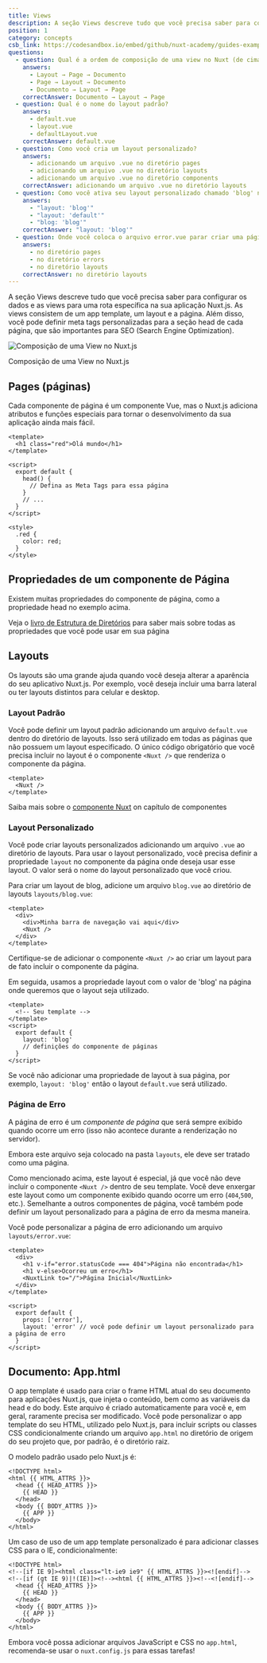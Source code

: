 ```yaml
---
title: Views
description: A seção Views descreve tudo que você precisa saber para configurar os dados e as views para uma rota específica na sua aplicação Nuxt.js. As views consistem em um app template, um layout e a página.
position: 1
category: concepts
csb_link: https://codesandbox.io/embed/github/nuxt-academy/guides-examples/tree/master/02_concepts/01_views?fontsize=14&hidenavigation=1&theme=dark
questions:
  - question: Qual é a ordem de composição de uma view no Nuxt (de cima para baixo)?
    answers:
      - Layout → Page → Documento
      - Page → Layout → Documento
      - Documento → Layout → Page
    correctAnswer: Documento → Layout → Page
  - question: Qual é o nome do layout padrão?
    answers:
      - default.vue
      - layout.vue
      - defaultLayout.vue
    correctAnswer: default.vue
  - question: Como você cria um layout personalizado?
    answers:
      - adicionando um arquivo .vue no diretório pages
      - adicionando um arquivo .vue no diretório layouts
      - adicionando um arquivo .vue no diretório components
    correctAnswer: adicionando um arquivo .vue no diretório layouts
  - question: Como você ativa seu layout personalizado chamado 'blog' na sua página?
    answers:
      - "layout: 'blog'"
      - "layout: 'default'"
      - "blog: 'blog'"
    correctAnswer: "layout: 'blog'"
  - question: Onde você coloca o arquivo error.vue parar criar uma página de erro personalizada?
    answers:
      - no diretório pages
      - no diretório errors
      - no diretório layouts
    correctAnswer: no diretório layouts
---
```


A seção Views descreve tudo que você precisa saber para configurar os dados e as views para uma rota específica na sua aplicação Nuxt.js. As views consistem de um app template, um layout e a página. Além disso, você pode definir meta tags personalizadas para a seção head de cada página, que são importantes para SEO (Search Engine Optimization).

![Composição de uma View no Nuxt.js](/docs/2.x/views.png)

Composição de uma View no Nuxt.js

## Pages (páginas)

Cada componente de página é um componente Vue, mas o Nuxt.js adiciona atributos e funções especiais para tornar o desenvolvimento da sua aplicação ainda mais fácil.

```html{}[pages/index.vue]
<template>
  <h1 class="red">Olá mundo</h1>
</template>

<script>
  export default {
    head() {
      // Defina as Meta Tags para essa página
    }
    // ...
  }
</script>

<style>
  .red {
    color: red;
  }
</style>
```

## Propriedades de um componente de Página

Existem muitas propriedades do componente de página, como a propriedade head no exemplo acima.

<base-alert type="next">

Veja o [livro de Estrutura de Diretórios](/docs/2.x/directory-structure/nuxt) para saber mais sobre todas as propriedades que você pode usar em sua página

</base-alert>

## Layouts

Os layouts são uma grande ajuda quando você deseja alterar a aparência do seu aplicativo Nuxt.js. Por exemplo, você deseja incluir uma barra lateral ou ter layouts distintos para celular e desktop.

### Layout Padrão

Você pode definir um layout padrão adicionando um arquivo `default.vue` dentro do diretório de layouts. Isso será utilizado em todas as páginas que não possuem um layout especificado. O único código obrigatório que você precisa incluir no layout é o componente `<Nuxt />` que renderiza o componente da página.

```html{}[layouts/default.vue]
<template>
  <Nuxt />
</template>
```

<base-alert type="next">

Saiba mais sobre o [componente Nuxt](/docs/2.x/features/nuxt-components) on capítulo de componentes

</base-alert>

### Layout Personalizado

Você pode criar layouts personalizados adicionando um arquivo `.vue` ao diretório de layouts. Para usar o layout personalizado, você precisa definir a propriedade `layout` no componente da página onde deseja usar esse layout. O valor será o nome do layout personalizado que você criou.

Para criar um layout de blog, adicione um arquivo `blog.vue` ao diretório de layouts `layouts/blog.vue`:

```html{}[layouts/blog.vue]
<template>
  <div>
    <div>Minha barra de navegação vai aqui</div>
    <Nuxt />
  </div>
</template>
```

<base-alert>

Certifique-se de adicionar o componente `<Nuxt />` ao criar um layout para de fato incluir o componente da página.

</base-alert>

Em seguida, usamos a propriedade layout com o valor de 'blog' na página onde queremos que o layout seja utilizado.

```html{}[pages/posts.vue]
<template>
  <!-- Seu template -->
</template>
<script>
  export default {
    layout: 'blog'
    // definições do componente de páginas
  }
</script>
```

<base-alert type="info">

Se você não adicionar uma propriedade de layout à sua página, por exemplo, `layout: 'blog'` então o layout `default.vue` será utilizado.

</base-alert>

<app-modal>
  <code-sandbox  :src="csb_link"></code-sandbox>
</app-modal>

### Página de Erro

A página de erro é um _componente de página_ que será sempre exibido quando ocorre um erro (isso não acontece durante a renderização no servidor).

<base-alert>

Embora este arquivo seja colocado na pasta `layouts`, ele deve ser tratado como uma página.

</base-alert>

Como mencionado acima, este layout é especial, já que você não deve incluir o componente `<Nuxt />` dentro de seu template. Você deve enxergar este layout como um componente exibido quando ocorre um erro (`404`,`500`, etc.). Semelhante a outros componentes de página, você também pode definir um layout personalizado para a página de erro da mesma maneira.

Você pode personalizar a página de erro adicionando um arquivo `layouts/error.vue`:

```html{}[layouts/error.vue]
<template>
  <div>
    <h1 v-if="error.statusCode === 404">Página não encontrada</h1>
    <h1 v-else>Ocorreu um erro</h1>
    <NuxtLink to="/">Página Inicial</NuxtLink>
  </div>
</template>

<script>
  export default {
    props: ['error'],
    layout: 'error' // você pode definir um layout personalizado para a página de erro
  }
</script>
```

## Documento: App.html

O app template é usado para criar o frame HTML atual do seu documento para aplicações Nuxt.js, que injeta o conteúdo, bem como as variáveis da head e do body. Este arquivo é criado automaticamente para você e, em geral, raramente precisa ser modificado. Você pode personalizar o app template do seu HTML, utilizado pelo Nuxt.js, para incluir scripts ou classes CSS condicionalmente criando um arquivo `app.html` no diretório de origem do seu projeto que, por padrão, é o diretório raiz.

O modelo padrão usado pelo Nuxt.js é:

```html{}[app.html]
<!DOCTYPE html>
<html {{ HTML_ATTRS }}>
  <head {{ HEAD_ATTRS }}>
    {{ HEAD }}
  </head>
  <body {{ BODY_ATTRS }}>
    {{ APP }}
  </body>
</html>
```

Um caso de uso de um app template personalizado é para adicionar classes CSS para o IE, condicionalmente:

```html{}[app.html]
<!DOCTYPE html>
<!--[if IE 9]><html class="lt-ie9 ie9" {{ HTML_ATTRS }}><![endif]-->
<!--[if (gt IE 9)|!(IE)]><!--><html {{ HTML_ATTRS }}><!--<![endif]-->
  <head {{ HEAD_ATTRS }}>
    {{ HEAD }}
  </head>
  <body {{ BODY_ATTRS }}>
    {{ APP }}
  </body>
</html>
```

<base-alert type="info">

Embora você possa adicionar arquivos JavaScript e CSS no `app.html`, recomenda-se usar o `nuxt.config.js` para essas tarefas!

</base-alert>

<quiz :questions="questions"></quiz>
